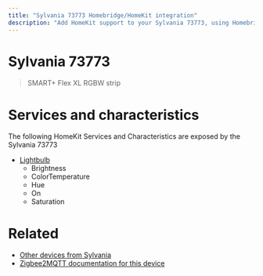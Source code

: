 ```yaml
---
title: "Sylvania 73773 Homebridge/HomeKit integration"
description: "Add HomeKit support to your Sylvania 73773, using Homebridge, Zigbee2MQTT and homebridge-z2m."
---
```

<!---
This file has been GENERATED using src/docgen/docgen.ts
DO NOT EDIT THIS FILE MANUALLY!
-->
# Sylvania 73773
> SMART+ Flex XL RGBW strip


# Services and characteristics
The following HomeKit Services and Characteristics are exposed by
the Sylvania 73773

* [Lightbulb](../../light.md)
  * Brightness
  * ColorTemperature
  * Hue
  * On
  * Saturation


# Related
* [Other devices from Sylvania](../index.md#sylvania)
* [Zigbee2MQTT documentation for this device](https://www.zigbee2mqtt.io/devices/73773.html)
